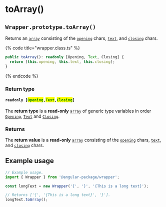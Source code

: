 # toArray()

## `Wrapper.prototype.toArray()`

Returns an [`array`](https://developer.mozilla.org/en-US/docs/Web/JavaScript/Reference/Global\_Objects/Array) consisting of the [`opening`](../../wrap/accessors/get-opening.md) chars, [`text`](../../wrap/accessors/get-text.md), and [`closing`](../../wrap/accessors/get-closing.md) chars.

{% code title="wrapper.class.ts" %}
```typescript
public toArray(): readonly [Opening, Text, Closing] {
  return [this.opening, this.text, this.closing];
}
```
{% endcode %}

### Return type

#### `readonly [`<mark style="color:green;">`Opening`</mark>`,`<mark style="color:green;">`Text`</mark>`,`<mark style="color:green;">`Closing`</mark>`]`

The **return type** is a **read-only** [`array`](https://developer.mozilla.org/en-US/docs/Web/JavaScript/Reference/Global\_Objects/Array) of generic type variables in order [`Opening`](../generic-type-variables.md#wrap-opening), [`Text`](../generic-type-variables.md#wrapper-less-than...-text-...greater-than) and [`Closing`](../generic-type-variables.md#wrap-closing).

### Returns

The **return value** is a **read-only** [`array`](https://developer.mozilla.org/en-US/docs/Web/JavaScript/Reference/Global\_Objects/Array) consisting of the [`opening`](../../wrap/accessors/get-opening.md) chars, [`text`](../../wrap/accessors/get-text.md), and [`closing`](../../wrap/accessors/get-closing.md) chars.

## Example usage

```typescript
// Example usage.
import { Wrapper } from '@angular-package/wrapper';

const longText = new Wrapper('{', '}', '{This is a long text}');

// Returns ['{', '{This is a long text}', '}'].
longText.toArray();
```
